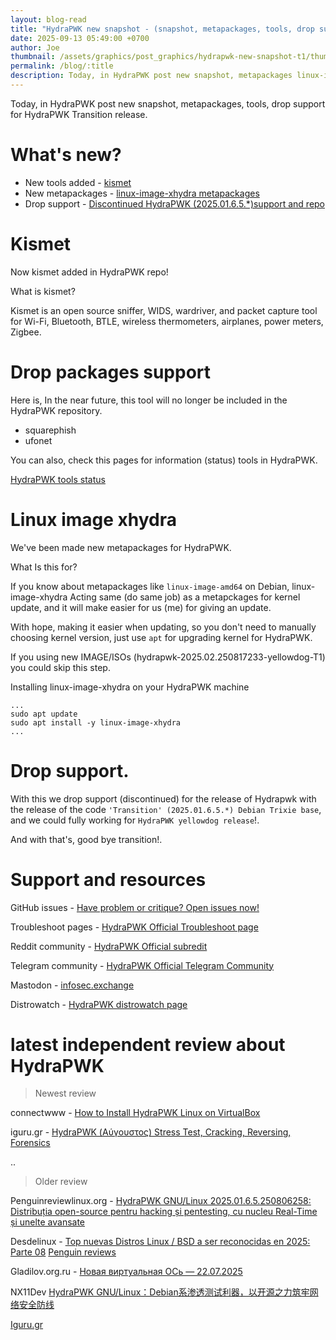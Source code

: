 ```yaml
---
layout: blog-read
title: "HydraPWK new snapshot - (snapshot, metapackages, tools, drop support HydraPWK Transition)"
date: 2025-09-13 05:49:00 +0700
author: Joe
thumbnail: /assets/graphics/post_graphics/hydrapwk-new-snapshot-t1/thumbnail.png
permalink: /blog/:title
description: Today, in HydraPWK post new snapshot, metapackages linux-image-xhydra, Kismet, drop support for HydraPWK Transition release.
---
```


Today, in HydraPWK post new snapshot, metapackages, tools, drop support for HydraPWK Transition release.

# What's new?

- New tools added - [kismet](#kismet)
- New metapackages - [linux-image-xhydra metapackages](#linux-image-xhydra)
- Drop support - [Discontinued HydraPWK (2025.01.6.5.*)support and repo](#drop-support)

# Kismet

Now kismet added in HydraPWK repo!

What is kismet?

Kismet is an open source sniffer, WIDS, wardriver, and packet capture tool for Wi-Fi, Bluetooth, BTLE, wireless thermometers, airplanes, power meters, Zigbee.

# Drop packages support

Here is, In the near future, this tool will no longer be included in the HydraPWK repository.

- squarephish
- ufonet

You can also, check this pages for information (status) tools in HydraPWK.

[HydraPWK tools status](https://hydrapwk.github.io/doc/tools-tracker)

# Linux image xhydra

We've been made new metapackages for HydraPWK.

What Is this for?

If you know about metapackages like `linux-image-amd64` on Debian, linux-image-xhydra Acting same (do same job) as a metapckages for kernel update, and it will make easier for us (me) for giving an update.

With hope, making it easier when updating, so you don't need to manually choosing kernel version, just use `apt` for upgrading kernel for HydraPWK.

If you using new IMAGE/ISOs (hydrapwk-2025.02.250817233-yellowdog-T1) you could skip this step.

Installing linux-image-xhydra on your HydraPWK machine

```
...
sudo apt update
sudo apt install -y linux-image-xhydra
...
```

# Drop support.

With this we drop support (discontinued) for the release of Hydrapwk with the release of the code `'Transition' (2025.01.6.5.*) Debian Trixie base`, and we could fully working for `HydraPWK yellowdog release`!.

And with that's, good bye transition!.


# Support and resources

GitHub issues - [Have problem or critique? Open issues now!](https://github.com/hydrapwk/hydrapwk/issues/)

Troubleshoot pages - [HydraPWK Official Troubleshoot page](https://hydrapwk.github.io/doc/troubleshot)

Reddit community - [HydraPWK Official subredit](http://reddit.com/r/hydrapwk)

Telegram community - [HydraPWK Official Telegram Community](https://t.me/blacktracksec)

Mastodon - [infosec.exchange](https://infosec.exchange/@hydrapwk)

Distrowatch - [HydraPWK distrowatch page](https://distrowatch.com/table.php?distribution=hydrapwk)

# latest independent review about HydraPWK 

> Newest review

connectwww - [How to Install HydraPWK Linux on VirtualBox](https://youtu.be/adWY0YY8j4Q?si=RerYTmPIObhMOhX4)

iguru.gr - [HydraPWK (Αύγουστος) Stress Test, Cracking, Reversing, Forensics](https://iguru.gr/hydrapwk-avgoustos-stress-test-cracking-reversing-forensics/)

..

> Older review

Penguinreviewlinux.org - [HydraPWK GNU/Linux 2025.01.6.5.250806258: Distribuția open-source pentru hacking și pentesting, cu nucleu Real-Time și unelte avansate](https://penguinreviewslinux.blogspot.com/2025/08/hydrapwk-gnulinux-20250165250806258.html?m=1)

Desdelinux - [Top nuevas Distros Linux / BSD a ser reconocidas en 2025: Parte 08](https://blog.desdelinux.net/top-nuevas-distros-gnu-linux-2025-08/)
[Penguin reviews](https://penguinreviewslinux.blogspot.com/2025/08/hydrapwk-gnulinux-20250165250806258.html?m=1)

Gladilov.org.ru - [Новая виртуальная ОСь — 22.07.2025](https://www.gladilov.org.ru/blog/all/new-virtual-os-22-07-2025/)

NX11Dev [HydraPWK GNU/Linux：Debian系渗透测试利器，以开源之力筑牢网络安全防线](https://m.bilibili.com/video/BV14pbXzJE5J)

[Iguru.gr](https://iguru.gr/hydrapwk-scan-stress-test-exploitation-cracking-reversing-forensics/)
